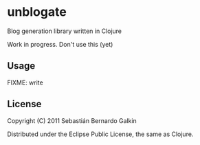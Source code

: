 # unblogate

Blog generation library written in Clojure

Work in progress. Don't use this (yet)

## Usage

FIXME: write

## License

Copyright (C) 2011 Sebastián Bernardo Galkin

Distributed under the Eclipse Public License, the same as Clojure.
